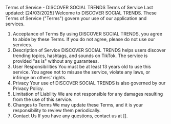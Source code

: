 Terms of Service - DISCOVER SOCIAL TRENDS
Terms of Service
  Last updated: [24/03/2025]
Welcome to DISCOVER SOCIAL TRENDS. These Terms of Service ("Terms") govern your use of our application and services.
1. Acceptance of Terms
By using DISCOVER SOCIAL TRENDS, you agree to abide by these Terms. If you do not agree, please do not use our services.
2. Description of Service
DISCOVER SOCIAL TRENDS helps users discover trending topics, hashtags, and sounds on TikTok. The service is provided "as is" without any guarantees.
3. User Responsibilities
You must be at least 13 years old to use this service.
You agree not to misuse the service, violate any laws, or infringe on others' rights.
4. Privacy
Your use of DISCOVER SOCIAL TRENDS is also governed by our Privacy Policy.
5. Limitation of Liability
We are not responsible for any damages resulting from the use of this service.
6. Changes to Terms
We may update these Terms, and it is your responsibility to review them periodically.
7. Contact Us
If you have any questions, contact us at [].

